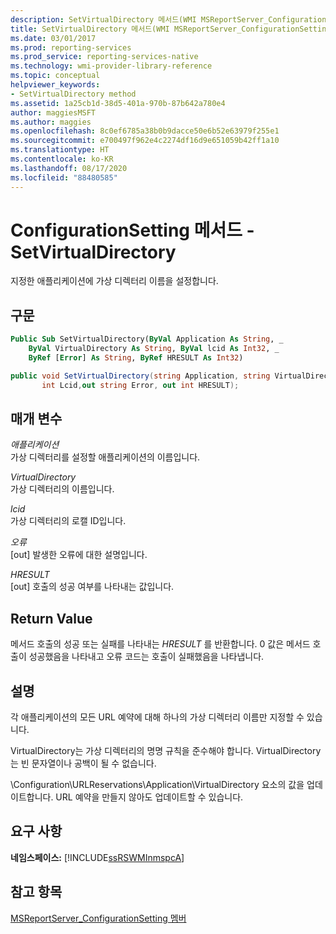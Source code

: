 ```yaml
---
description: SetVirtualDirectory 메서드(WMI MSReportServer_ConfigurationSetting)
title: SetVirtualDirectory 메서드(WMI MSReportServer_ConfigurationSetting) | Microsoft Docs
ms.date: 03/01/2017
ms.prod: reporting-services
ms.prod_service: reporting-services-native
ms.technology: wmi-provider-library-reference
ms.topic: conceptual
helpviewer_keywords:
- SetVirtualDirectory method
ms.assetid: 1a25cb1d-38d5-401a-970b-87b642a780e4
author: maggiesMSFT
ms.author: maggies
ms.openlocfilehash: 8c0ef6785a38b0b9dacce50e6b52e63979f255e1
ms.sourcegitcommit: e700497f962e4c2274df16d9e651059b42ff1a10
ms.translationtype: HT
ms.contentlocale: ko-KR
ms.lasthandoff: 08/17/2020
ms.locfileid: "88480585"
---
```

# <a name="configurationsetting-method---setvirtualdirectory"></a>ConfigurationSetting 메서드 - SetVirtualDirectory
  지정한 애플리케이션에 가상 디렉터리 이름을 설정합니다.  
  
## <a name="syntax"></a>구문  
  
```vb  
Public Sub SetVirtualDirectory(ByVal Application As String, _  
    ByVal VirtualDirectory As String, ByVal lcid As Int32, _  
    ByRef [Error] As String, ByRef HRESULT As Int32)  
```  
  
```csharp  
public void SetVirtualDirectory(string Application, string VirtualDirectory,   
       int Lcid,out string Error, out int HRESULT);  
```  
  
## <a name="parameters"></a>매개 변수  
 *애플리케이션*  
 가상 디렉터리를 설정할 애플리케이션의 이름입니다.  
  
 *VirtualDirectory*  
 가상 디렉터리의 이름입니다.  
  
 *lcid*  
 가상 디렉터리의 로캘 ID입니다.  
  
 *오류*  
 [out] 발생한 오류에 대한 설명입니다.  
  
 *HRESULT*  
 [out] 호출의 성공 여부를 나타내는 값입니다.  
  
## <a name="return-value"></a>Return Value  
 메서드 호출의 성공 또는 실패를 나타내는 *HRESULT* 를 반환합니다. 0 값은 메서드 호출이 성공했음을 나타내고 오류 코드는 호출이 실패했음을 나타냅니다.  
  
## <a name="remarks"></a>설명  
 각 애플리케이션의 모든 URL 예약에 대해 하나의 가상 디렉터리 이름만 지정할 수 있습니다.  
  
 VirtualDirectory는 가상 디렉터리의 명명 규칙을 준수해야 합니다. VirtualDirectory는 빈 문자열이나 공백이 될 수 없습니다.  
  
 \Configuration\URLReservations\Application\VirtualDirectory 요소의 값을 업데이트합니다. URL 예약을 만들지 않아도 업데이트할 수 있습니다.  
  
## <a name="requirements"></a>요구 사항  
 **네임스페이스:** [!INCLUDE[ssRSWMInmspcA](../../includes/ssrswminmspca-md.md)]  
  
## <a name="see-also"></a>참고 항목  
 [MSReportServer_ConfigurationSetting 멤버](../../reporting-services/wmi-provider-library-reference/msreportserver-configurationsetting-members.md)  
  
  
